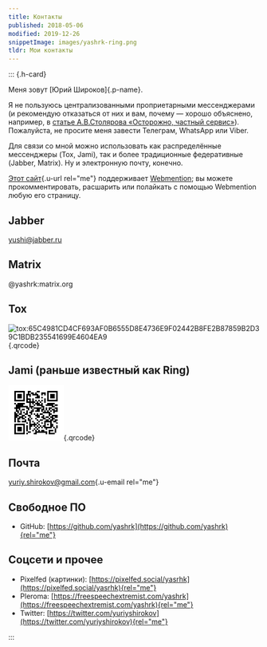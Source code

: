 ```yaml
---
title: Контакты
published: 2018-05-06
modified: 2019-12-26
snippetImage: images/yashrk-ring.png
tldr: Мои контакты
---
```


::: {.h-card}

Меня зовут [Юрий Широков]{.p-name}.

Я не пользуюсь централизованными проприетарными мессенджерами (и рекомендую отказаться от них и вам, почему — хорошо объяснено, например, в [статье А.В.Столярова «Осторожно, частный сервис»](http://www.providernet.ru/article.48.php)). Пожалуйста, не просите меня завести Телеграм, WhatsApp или Viber.

Для связи со мной можно использовать как распределённые мессенджеры (Tox, Jami), так и более традиционные федеративные (Jabber, Matrix). Ну и электронную почту, конечно.

[Этот сайт](https://yashrk.github.io){.u-url rel="me"} поддерживает [Webmention](https://indieweb.org/webmention); вы можете прокомментировать, расшарить или полайкать с помощью Webmention любую его страницу.

## Jabber

yushi@jabber.ru

## Matrix

@yashrk:matrix.org

## Tox

![tox:65C4981CD4CF693AF0B6555D8E4736E9F02442B8FE2B87859B2D39C1BDB235541699E4604EA9](images/yashrk-tox.png "tox:65C4981CD4CF693AF0B6555D8E4736E9F02442B8FE2B87859B2D39C1BDB235541699E4604EA9"){.qrcode}

## Jami (раньше известный как Ring)

![ring:7aa7c76d9f0656791683216ba11d3ff45441d2d1](images/yashrk-ring.png "ring:7aa7c76d9f0656791683216ba11d3ff45441d2d1"){.qrcode}

## Почта

[yuriy.shirokov@gmail.com](mailto:yuriy.shirokov@gmail.com){.u-email rel="me"}

## Свободное ПО

 - GitHub: [https://github.com/yashrk](https://github.com/yashrk){rel="me"}

## Соцсети и прочее

 - Pixelfed (картинки): [https://pixelfed.social/yasrhk](https://pixelfed.social/yasrhk){rel="me"}
 - Pleroma: [https://freespeechextremist.com/yashrk](https://freespeechextremist.com/yashrk){rel="me"}
 - Twitter: [https://twitter.com/yuriyshirokov](https://twitter.com/yuriyshirokov){rel="me"}

:::
